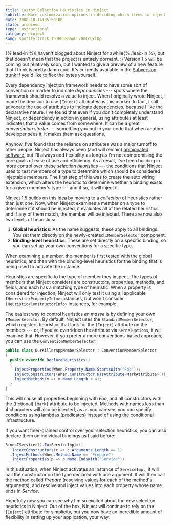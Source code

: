 ```yaml
---
title: Custom Selection Heuristics in Ninject
subtitle: More customization options in deciding which items to inject.
date: 2008-10-14T05:50:00
state: archived
type: instructional
category: ninject
song: spotify:track:15JHH5FBawCL7DmCcUxlUp
---
```


{% lead-in %}I haven't blogged about Ninject for awhile{% /lead-in %}, but that doesn't mean that the project is entirely dormant. :) Version 1.5 will be coming out relatively soon, but I wanted to give a preview of a new feature that I think is pretty damn cool. It's currently available in the [Subversion trunk](http://ninject.googlecode.com/svn/trunk/) if you'd like to flex the bytes yourself.

Every dependency injection framework needs to have some sort of convention or marker to indicate _dependencies_ --- spots where the framework should resolve a value to inject. When I originally wrote Ninject, I made the decision to use `[Inject]` attributes as this marker. In fact, I still advocate the use of attributes to indicate dependencies, because I like the declarative nature. I've found that even if you don't completely understand Ninject, or dependency injection in general, using attributes at least indicates that a value comes from somewhere. It can be a great _conversation starter_ --- something you put in your code that when another developer sees it, it makes them ask questions.

Anyhow, I've found that the reliance on attributes was a major turnoff to other people. Ninject has always been (and will remain) [opinionated software](http://gettingreal.37signals.com/ch04_Make_Opinionated_Software.php), but I'll always add flexibility as long as I'm not compromising the core goals of ease of use and efficiency. As a result, I've been building in more control over these _selection heuristics_ --- the conditions that Ninject uses to test members of a type to determine which should be considered injectable members. The first step of this was to create the auto wiring extension, which alters the heuristic to determine whether a binding exists for a given member's type --- and if so, it will inject it.

Ninject 1.5 builds on this idea by moving to a _collection_ of heuristics rather than just one. Now, when Ninject examines a member on a type to determine if it should be injected, it evaluates all of the related heuristics, and if any of them match, the member will be injected. There are now also two levels of heuristics:

1. **Global heuristics**: As the name suggests, these apply to all bindings. You set them directly on the newly-created `IMemberSelector` component.
2. **Binding-level heuristics**: These are set directly on a specific binding, so you can set up your own conventions for a specific type.

When examining a member, the member is first tested with the global heuristics, and then with the binding-level heuristics for the binding that is being used to activate the instance.

Heuristics are specific to the type of member they inspect. The types of members that Ninject considers are constructors, properties, methods, and fields, and each has a matching type of heuristic. When a property is considered for injection, Ninject will only test it using all applicable `IHeuristic<PropertyInfo>` instances, but won't consider `IHeuristic<ConstructorInfo>` instances, for example.

The easiest way to control heuristics _en masse_ is by defining your own `IMemberSelector`. By default, Ninject uses the `StandardMemberSelector`, which registers heuristics that look for the `[Inject]` attribute on the members --- or, if you've overridden the attribute via `KernelOptions`, it will examine that. However, if you prefer a more conventions-based approach, you can use the `ConventionMemberSelector`:

```csharp
public class OurKillerAppMemberSelector : ConventionMemberSelector
{
  public override DeclareHeuristics()
  {
    InjectProperties(When.Property.Name.StartsWith("Foo"));
    InjectConstructors(When.Constructor.HasAttribute<MarkAttribute>());
    InjectMethods(m => m.Name.Length < 4);
  }
}
```

This will cause all properties beginning with _Foo_, and all constructors with the (fictional) `[Mark]` attribute to be injected. Methods with names less than 4 characters will also be injected, as as you can see, you can specify conditions using lambdas (predicates) instead of using the conditional infrastructure.

If you want finer-grained control over your selection heuristics, you can also declare them on individual bindings as I said before:

```csharp
Bind<IService>().To<ServiceImpl>()
  .InjectConstructors(c => c.Arguments.Length == 1)
  .InjectMethods(When.Method.Name == "Prepare")
  .InjectProperties(p => p.Name.EndsWith("Service"))
```

In this situation, when Ninject activates an instance of `ServiceImpl`, it will call the constructor on the type declared with one argument. It will then call the method called _Prepare_ (resolving values for each of the method's arguments), and resolve and inject values into each property whose name ends in _Service_.

Hopefully now you can see why I'm so excited about the new selection heuristics in Ninject. Out of the box, Ninject will continue to rely on the `[Inject]` attribute for simplicity, but you now have an incredible amount of flexibility in setting up your application, your way.
